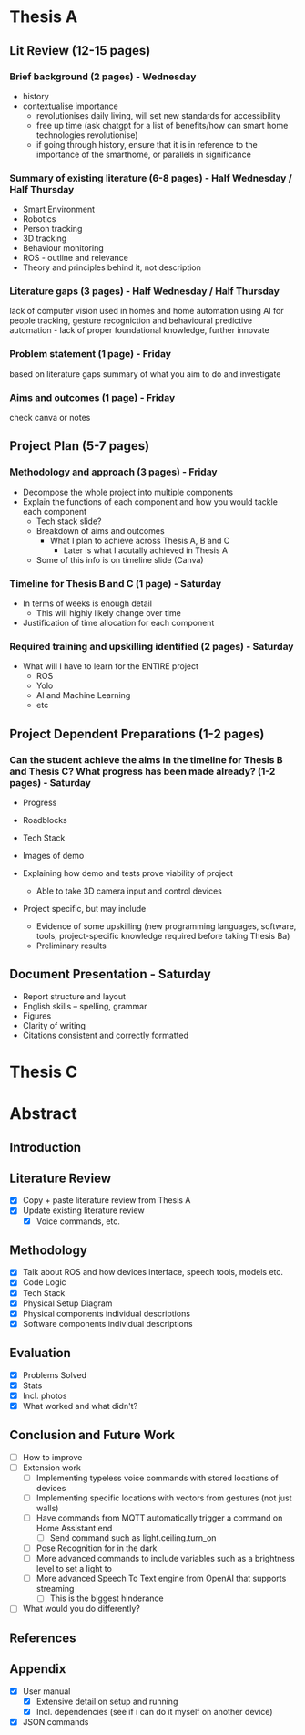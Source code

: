 # Thesis A
## Lit Review (12-15 pages)

### Brief background (2 pages) - Wednesday
- history
- contextualise importance
    - revolutionises daily living, will set new standards for accessibility
    - free up time (ask chatgpt for a list of benefits/how can smart home technologies revolutionise) 
    - if going through history, ensure that it is in reference to the importance of the smarthome, or parallels in significance

### Summary of existing literature (6-8 pages) - Half Wednesday / Half Thursday
- Smart Environment
- Robotics
- Person tracking
- 3D tracking
- Behaviour monitoring
- ROS - outline and relevance
- Theory and principles behind it, not description

### Literature gaps (3 pages) - Half Wednesday / Half Thursday
lack of computer vision used in homes and home automation
using AI for people tracking, gesture recogniction and behavioural predictive automation - lack of proper foundational knowledge, further innovate

### Problem statement (1 page) - Friday
based on literature gaps
summary of what you aim to do and investigate

### Aims and outcomes (1 page) - Friday
check canva or notes

## Project Plan (5-7 pages)

### Methodology and approach (3 pages) - Friday
- Decompose the whole project into multiple components
- Explain the functions of each component and how you would tackle each component
    - Tech stack slide?
    - Breakdown of aims and outcomes
        - What I plan to achieve across Thesis A, B and C
            - Later is what I acutally achieved in Thesis A
    - Some of this info is on timeline slide (Canva)

### Timeline for Thesis B and C (1 page) - Saturday
- In terms of weeks is enough detail
    - This will highly likely change over time
- Justification of time allocation for each component

### Required training and upskilling identified (2 pages) - Saturday
- What will I have to learn for the ENTIRE project
    - ROS
    - Yolo
    - AI and Machine Learning
    - etc

## Project Dependent Preparations (1-2 pages)

### Can the student achieve the aims in the timeline for Thesis B and Thesis C? What progress has been made already? (1-2 pages) - Saturday
- Progress
- Roadblocks
- Tech Stack
- Images of demo
- Explaining how demo and tests prove viability of project
    - Able to take 3D camera input and control devices

- Project specific, but may include
    - Evidence of some upskilling (new programming languages, software, tools, project-specific knowledge required before taking Thesis Ba)
    - Preliminary results

## Document Presentation - Saturday
- Report structure and layout
- English skills – spelling, grammar
- Figures
- Clarity of writing
- Citations consistent and correctly formatted

# Thesis C
# Abstract
## Introduction
## Literature Review
- [x] Copy + paste literature review from Thesis A
- [x] Update existing literature review
    -  [x] Voice commands, etc.
## Methodology
<!-- https://ieeexplore-ieee-org.wwwproxy1.library.unsw.edu.au/document/9835832 -->
- [x] Talk about ROS and how devices interface, speech tools, models etc. 
- [x] Code Logic
- [x] Tech Stack
- [x] Physical Setup Diagram
- [x] Physical components individual descriptions
- [x] Software components individual descriptions
## Evaluation
- [x] Problems Solved
- [x] Stats
- [x] Incl. photos
- [x] What worked and what didn't?
## Conclusion and Future Work
- [ ] How to improve
- [ ] Extension work
    - [ ] Implementing typeless voice commands with stored locations of devices
    - [ ] Implementing specific locations with vectors from gestures (not just walls)
    - [ ] Have commands from MQTT automatically trigger a command on Home Assistant end
        - [ ] Send command such as light.ceiling.turn_on
    - [ ] Pose Recognition for in the dark
    - [ ] More advanced commands to include variables such as a brightness level to set a light to
    - [ ] More advanced Speech To Text engine from OpenAI that supports streaming
        - [ ] This is the biggest hinderance
- [ ] What would you do differently?
## References
## Appendix
- [x] User manual
    - [x] Extensive detail on setup and running
    - [x] Incl. dependencies (see if i can do it myself on another device)
- [x] JSON commands
